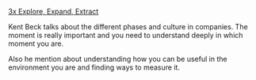 [3x Explore, Expand, Extract](https://www.youtube.com/watch?v=WazqgfsO_kY)

Kent Beck talks about the different phases and culture in companies. The moment is really important and you need to understand deeply in which moment you are.

Also he mention about understanding how you can be useful in the environment you are and finding ways to measure it.
